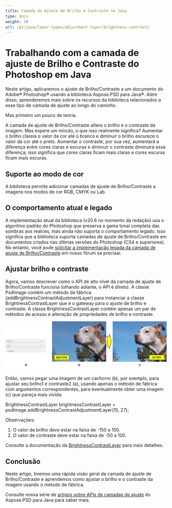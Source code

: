 ```yaml
---
title: Camada de Ajuste de Brilho e Contraste no Java
type: docs
weight: 30
url: /pt/java/layer-types/adjustment-layer/brightness-contrast/
---
```


# Trabalhando com a camada de ajuste de Brilho e Contraste do Photoshop em Java

Neste artigo, aplicaremos o ajuste de Brilho/Contraste a um documento do Adobe® Photoshop® usando a biblioteca Aspose.PSD para Java®. Além disso, aprenderemos mais sobre os recursos da biblioteca relacionados a esse tipo de camada de ajuste ao longo do caminho.

Mas primeiro um pouco de teoria.

A camada de ajuste de Brilho/Contraste altera o brilho e o contraste da imagem. Mas espere um minuto, o que isso realmente significa? Aumentar o brilho clareia o valor da cor até o branco e diminuir o brilho escurece o valor da cor até o preto. Aumentar o contraste, por sua vez, aumentará a diferença entre cores claras e escuras e diminuir o contraste diminuirá essa diferença; isso significa que cores claras ficam mais claras e cores escuras ficam mais escuras.

## Suporte ao modo de cor

A biblioteca permite adicionar camadas de ajuste de Brilho/Contraste a imagens nos modos de cor RGB, CMYK ou Lab.

## O comportamento atual e legado

A implementação atual da biblioteca (v20.6 no momento da redação) usa o algoritmo padrão do Photoshop que preserva a gama tonal completa das sombras aos realces, mas ainda não suporta o comportamento legado. Isso significa que a biblioteca suporta camadas de ajuste de Brilho/Contraste em documentos criados nas últimas versões do Photoshop (CS4 e superiores). No entanto, você pode [solicitar a implementação legada da camada de ajuste de Brilho/Contraste](https://forum.aspose.com/c/psd) em nosso fórum se precisar.

## Ajustar brilho e contraste

Agora, vamos descrever como o API de alto nível da camada de ajuste de Brilho/Contraste funciona (olhando adiante, o API é direto). A classe PsdImage contém um método de fábrica (addBrightnessContrastAdjustmentLayer) para instanciar a classe BrightnessContrastLayer que é o gateway para o ajuste de brilho e contraste. A classe BrightnessContrastLayer contém apenas um par de métodos de acesso e alteração de propriedades de brilho e contraste.

![|Exemplo de Camada de Ajuste de Brilho/Contraste em PSD](brightness-contrast-psd-adjustment-layer-figure-1.png)

Então, vamos pegar uma imagem de um cachorro (b), por exemplo, para ajustar seu brilho1 e contraste2 (a), usando apenas o método de fábrica com argumentos correspondentes, para eventualmente obter uma imagem (c) que pareça mais vívida:

BrightnessContrastLayer brightnessContrastLayer = psdImage.addBrightnessContrastAdjustmentLayer(15, 27);

Observações:

1. O valor de brilho deve estar na faixa de -150 a 150.
2. O valor de contraste deve estar na faixa de -50 a 100.

Consulte a documentação da [BrightnessContrastLayer](https://reference.aspose.com/psd/java/com.aspose.psd.fileformats.psd.layers.adjustmentlayers/BrightnessContrastLayer) para mais detalhes.

## Conclusão

Neste artigo, tivemos uma rápida visão geral da camada de ajuste de Brilho/Contraste e aprendemos como ajustar o brilho e o contraste da imagem usando o método de fábrica.

Consulte nossa série de [artigos sobre APIs de camadas de ajuste](/pt/psd/java/layer-types/adjustment-layer/) do Aspose.PSD para Java para saber mais.
